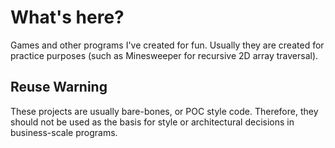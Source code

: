 # What's here?

Games and other programs I've created for fun. Usually they are created for practice purposes (such as Minesweeper for recursive 2D array traversal).

## Reuse Warning

These projects are usually bare-bones, or POC style code. Therefore, they should not be used as the basis for style or architectural decisions in business-scale programs.